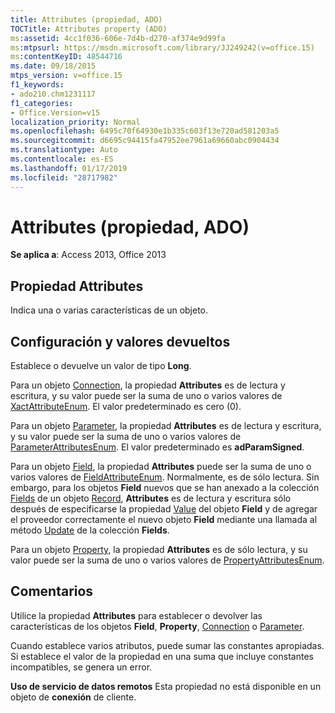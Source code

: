 ```yaml
---
title: Attributes (propiedad, ADO)
TOCTitle: Attributes property (ADO)
ms:assetid: 4cc1f036-606e-7d4b-d270-af374e9d99fa
ms:mtpsurl: https://msdn.microsoft.com/library/JJ249242(v=office.15)
ms:contentKeyID: 48544716
ms.date: 09/18/2015
mtps_version: v=office.15
f1_keywords:
- ado210.chm1231117
f1_categories:
- Office.Version=v15
localization_priority: Normal
ms.openlocfilehash: 6495c70f64930e1b335c603f13e720ad581203a5
ms.sourcegitcommit: d6695c94415fa47952ee7961a69660abc0904434
ms.translationtype: Auto
ms.contentlocale: es-ES
ms.lasthandoff: 01/17/2019
ms.locfileid: "28717982"
---
```

# <a name="attributes-property-ado"></a>Attributes (propiedad, ADO)


**Se aplica a**: Access 2013, Office 2013


## <a name="attributes-property"></a>Propiedad Attributes

Indica una o varias características de un objeto.

## <a name="settings-and-return-values"></a>Configuración y valores devueltos

Establece o devuelve un valor de tipo **Long**.

Para un objeto [Connection](connection-object-ado.md), la propiedad **Attributes** es de lectura y escritura, y su valor puede ser la suma de uno o varios valores de [XactAttributeEnum](xactattributeenum.md). El valor predeterminado es cero (0).

Para un objeto [Parameter](parameter-object-ado.md), la propiedad **Attributes** es de lectura y escritura, y su valor puede ser la suma de uno o varios valores de [ParameterAttributesEnum](parameterattributesenum.md). El valor predeterminado es **adParamSigned**.

Para un objeto [Field](field-object-ado.md), la propiedad **Attributes** puede ser la suma de uno o varios valores de [FieldAttributeEnum](fieldattributeenum.md). Normalmente, es de sólo lectura. Sin embargo, para los objetos **Field** nuevos que se han anexado a la colección [Fields](fields-collection-ado.md) de un objeto [Record](record-object-ado.md), **Attributes** es de lectura y escritura sólo después de especificarse la propiedad [Value](value-property-ado.md) del objeto **Field** y de agregar el proveedor correctamente el nuevo objeto **Field** mediante una llamada al método [Update](update-method-ado.md) de la colección **Fields**.

Para un objeto [Property](property-object-ado.md), la propiedad **Attributes** es de sólo lectura, y su valor puede ser la suma de uno o varios valores de [PropertyAttributesEnum](propertyattributesenum.md).

## <a name="remarks"></a>Comentarios

Utilice la propiedad **Attributes** para establecer o devolver las características de los objetos **Field**, **Property**, [Connection](field-object-ado.md) o [Parameter](property-object-ado.md).

Cuando establece varios atributos, puede sumar las constantes apropiadas. Si establece el valor de la propiedad en una suma que incluye constantes incompatibles, se genera un error.

**Uso de servicio de datos remotos** Esta propiedad no está disponible en un objeto de **conexión** de cliente.

